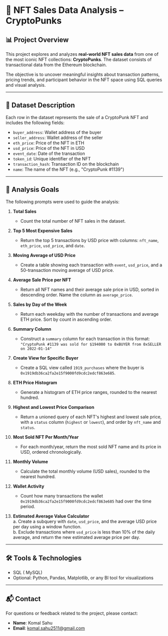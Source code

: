 # 🧠 NFT Sales Data Analysis – CryptoPunks

## 📊 Project Overview

This project explores and analyzes **real-world NFT sales data** from one of the most iconic NFT collections: **CryptoPunks**. The dataset consists of transactional data from the Ethereum blockchain.

The objective is to uncover meaningful insights about transaction patterns, pricing trends, and participant behavior in the NFT space using SQL queries and visual analysis.

---

## 🧾 Dataset Description

Each row in the dataset represents the sale of a CryptoPunk NFT and includes the following fields:

- `buyer_address`: Wallet address of the buyer
- `seller_address`: Wallet address of the seller
- `eth_price`: Price of the NFT in ETH
- `usd_price`: Price of the NFT in USD
- `event_date`: Date of the transaction
- `token_id`: Unique identifier of the NFT
- `transaction_hash`: Transaction ID on the blockchain
- `name`: The name of the NFT (e.g., "CryptoPunk #1139")

---

## 🧠 Analysis Goals

The following prompts were used to guide the analysis:

1. **Total Sales**  
   - Count the total number of NFT sales in the dataset.

2. **Top 5 Most Expensive Sales**  
   - Return the top 5 transactions by USD price with columns: `nft_name`, `eth_price`, `usd_price`, and `date`.

3. **Moving Average of USD Price**  
   - Create a table showing each transaction with `event`, `usd_price`, and a 50-transaction moving average of USD price.

4. **Average Sale Price per NFT**  
   - Return all NFT names and their average sale price in USD, sorted in descending order. Name the column as `average_price`.

5. **Sales by Day of the Week**  
   - Return each weekday with the number of transactions and average ETH price. Sort by count in ascending order.

6. **Summary Column**  
   - Construct a `summary` column for each transaction in this format:  
     `"CryptoPunk #1139 was sold for $194000 to 0xBUYER from 0xSELLER on 2022-01-14"`

7. **Create View for Specific Buyer**  
   - Create a SQL view called `1919_purchases` where the buyer is `0x1919db36ca2fa2e15f9000fd9cdc2edcf863e685`.

8. **ETH Price Histogram**  
   - Generate a histogram of ETH price ranges, rounded to the nearest hundred.

9. **Highest and Lowest Price Comparison**  
   - Return a unioned query of each NFT's highest and lowest sale price, with a `status` column (`highest` or `lowest`), and order by `nft_name` and `status`.

10. **Most Sold NFT Per Month/Year**  
    - For each month/year, return the most sold NFT name and its price in USD, ordered chronologically.

11. **Monthly Volume**  
    - Calculate the total monthly volume (USD sales), rounded to the nearest hundred.

12. **Wallet Activity**  
    - Count how many transactions the wallet `0x1919db36ca2fa2e15f9000fd9cdc2edcf863e685` had over the time period.

13. **Estimated Average Value Calculator**  
    a. Create a subquery with `date`, `usd_price`, and the average USD price per day using a window function.  
    b. Exclude transactions where `usd_price` is less than 10% of the daily average, and return the new estimated average price per day.

---

## 🛠 Tools & Technologies

- SQL ( MySQL)
- Optional: Python, Pandas, Matplotlib, or any BI tool for visualizations

---
## 📬 Contact

For questions or feedback related to the project, please contact:

- **Name**: Komal Sahu
- **Email**: komal.sahu2511@gmail.com
